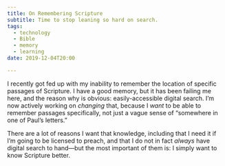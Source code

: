 ```yaml
---
title: On Remembering Scripture
subtitle: Time to stop leaning so hard on search.
tags:
  - technology
  - Bible
  - memory
  - learning
date: 2019-12-04T20:00

---
```


I recently got fed up with my inability to remember the location of specific passages of Scripture. I have a good memory, but it has been failing me here, and the reason why is obvious: easily-accessible digital search. I’m now actively working on *changing* that, because I *want* to be able to remember passages specifically, not just a vague sense of “somewhere in one of Paul’s letters.”

There are a lot of reasons I want that knowledge, including that I need it if I’m going to be licensed to preach, and that I do not in fact *always* have digital search to hand—but the most important of them is: I simply want to know Scripture better.